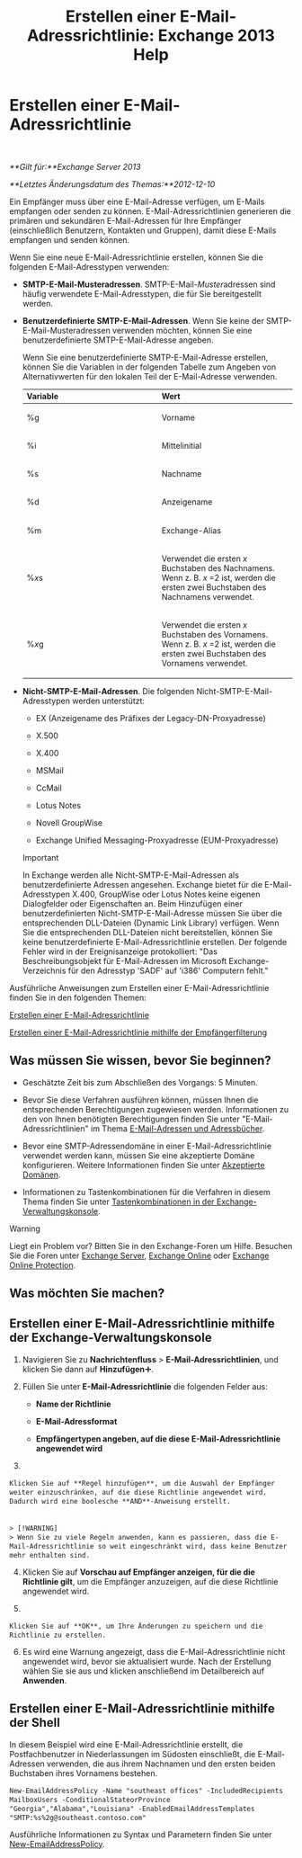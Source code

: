 ﻿---
title: 'Erstellen einer E-Mail-Adressrichtlinie: Exchange 2013 Help'
TOCTitle: Erstellen einer E-Mail-Adressrichtlinie
ms:assetid: eb2bf42e-2058-4e17-85d5-97546433b40a
ms:mtpsurl: https://technet.microsoft.com/de-de/library/Bb125137(v=EXCHG.150)
ms:contentKeyID: 50476991
ms.date: 04/24/2018
mtps_version: v=EXCHG.150
f1_keywords:
- Microsoft.Exchange.Management.SnapIn.Esm.OrganizationConfiguration.NewEmailAddressPolicyWizardForm.EmailAddressPolicyIntroductionPage
ms.translationtype: HT
---

# Erstellen einer E-Mail-Adressrichtlinie

 

_**Gilt für:**Exchange Server 2013_

_**Letztes Änderungsdatum des Themas:**2012-12-10_

Ein Empfänger muss über eine E-Mail-Adresse verfügen, um E-Mails empfangen oder senden zu können. E-Mail-Adressrichtlinien generieren die primären und sekundären E-Mail-Adressen für Ihre Empfänger (einschließlich Benutzern, Kontakten und Gruppen), damit diese E-Mails empfangen und senden können.

Wenn Sie eine neue E-Mail-Adressrichtlinie erstellen, können Sie die folgenden E-Mail-Adresstypen verwenden:

  - **SMTP-E-Mail-Musteradressen**. SMTP-E-Mail-*Muster*adressen sind häufig verwendete E-Mail-Adresstypen, die für Sie bereitgestellt werden.

  - **Benutzerdefinierte SMTP-E-Mail-Adressen**. Wenn Sie keine der SMTP-E-Mail-Musteradressen verwenden möchten, können Sie eine benutzerdefinierte SMTP-E-Mail-Adresse angeben.
    
    Wenn Sie eine benutzerdefinierte SMTP-E-Mail-Adresse erstellen, können Sie die Variablen in der folgenden Tabelle zum Angeben von Alternativwerten für den lokalen Teil der E-Mail-Adresse verwenden.
    
    
    <table>
    <colgroup>
    <col style="width: 50%" />
    <col style="width: 50%" />
    </colgroup>
    <thead>
    <tr class="header">
    <th>Variable</th>
    <th>Wert</th>
    </tr>
    </thead>
    <tbody>
    <tr class="odd">
    <td><p>%g</p></td>
    <td><p>Vorname</p></td>
    </tr>
    <tr class="even">
    <td><p>%i</p></td>
    <td><p>Mittelinitial</p></td>
    </tr>
    <tr class="odd">
    <td><p>%s</p></td>
    <td><p>Nachname</p></td>
    </tr>
    <tr class="even">
    <td><p>%d</p></td>
    <td><p>Anzeigename</p></td>
    </tr>
    <tr class="odd">
    <td><p>%m</p></td>
    <td><p>Exchange-Alias</p></td>
    </tr>
    <tr class="even">
    <td><p>%<em>x</em>s</p></td>
    <td><p>Verwendet die ersten <em>x</em> Buchstaben des Nachnamens. Wenn z. B. <em>x</em> =2 ist, werden die ersten zwei Buchstaben des Nachnamens verwendet.</p></td>
    </tr>
    <tr class="odd">
    <td><p>%<em>x</em>g</p></td>
    <td><p>Verwendet die ersten <em>x</em> Buchstaben des Vornamens. Wenn z. B. <em>x</em> =2 ist, werden die ersten zwei Buchstaben des Vornamens verwendet.</p></td>
    </tr>
    </tbody>
    </table>


  - **Nicht-SMTP-E-Mail-Adressen**. Die folgenden Nicht-SMTP-E-Mail-Adresstypen werden unterstützt:
    
      - EX (Anzeigename des Präfixes der Legacy-DN-Proxyadresse)
    
      - X.500
    
      - X.400
    
      - MSMail
    
      - CcMail
    
      - Lotus Notes
    
      - Novell GroupWise
    
      - Exchange Unified Messaging-Proxyadresse (EUM-Proxyadresse)
    

    > [!IMPORTANT]
    > In Exchange werden alle Nicht-SMTP-E-Mail-Adressen als benutzerdefinierte Adressen angesehen. Exchange bietet für die E-Mail-Adresstypen X.400, GroupWise oder Lotus Notes keine eigenen Dialogfelder oder Eigenschaften an. Beim Hinzufügen einer benutzerdefinierten Nicht-SMTP-E-Mail-Adresse müssen Sie über die entsprechenden DLL-Dateien (Dynamic Link Library) verfügen. Wenn Sie die entsprechenden DLL-Dateien nicht bereitstellen, können Sie keine benutzerdefinierte E-Mail-Adressrichtlinie erstellen. Der folgende Fehler wird in der Ereignisanzeige protokolliert: "Das Beschreibungsobjekt für E-Mail-Adressen im Microsoft Exchange-Verzeichnis für den Adresstyp 'SADF' auf 'i386' Computern fehlt."



Ausführliche Anweisungen zum Erstellen einer E-Mail-Adressrichtlinie finden Sie in den folgenden Themen:

[Erstellen einer E-Mail-Adressrichtlinie](create-an-email-address-policy-exchange-2013-help.md)

[Erstellen einer E-Mail-Adressrichtlinie mithilfe der Empfängerfilterung](create-an-email-address-policy-by-using-recipient-filters-exchange-2013-help.md)

## Was müssen Sie wissen, bevor Sie beginnen?

  - Geschätzte Zeit bis zum Abschließen des Vorgangs: 5 Minuten.

  - Bevor Sie diese Verfahren ausführen können, müssen Ihnen die entsprechenden Berechtigungen zugewiesen werden. Informationen zu den von Ihnen benötigten Berechtigungen finden Sie unter "E-Mail-Adressrichtlinien" im Thema [E-Mail-Adressen und Adressbücher](email-addresses-and-address-books-exchange-2013-help.md).

  - Bevor eine SMTP-Adressendomäne in einer E-Mail-Adressrichtlinie verwendet werden kann, müssen Sie eine akzeptierte Domäne konfigurieren. Weitere Informationen finden Sie unter [Akzeptierte Domänen](accepted-domains-exchange-2013-help.md).

  - Informationen zu Tastenkombinationen für die Verfahren in diesem Thema finden Sie unter [Tastenkombinationen in der Exchange-Verwaltungskonsole](keyboard-shortcuts-in-the-exchange-admin-center-exchange-online-protection-help.md).


> [!WARNING]
> Liegt ein Problem vor? Bitten Sie in den Exchange-Foren um Hilfe. Besuchen Sie die Foren unter <A href="https://go.microsoft.com/fwlink/p/?linkid=60612">Exchange Server</A>, <A href="https://go.microsoft.com/fwlink/p/?linkid=267542">Exchange Online</A> oder <A href="https://go.microsoft.com/fwlink/p/?linkid=285351">Exchange Online Protection</A>.



## Was möchten Sie machen?

## Erstellen einer E-Mail-Adressrichtlinie mithilfe der Exchange-Verwaltungskonsole

1.  Navigieren Sie zu **Nachrichtenfluss** \> **E-Mail-Adressrichtlinien**, und klicken Sie dann auf **Hinzufügen**![Hinzufügen (Symbol)](images/JJ218640.c1e75329-d6d7-4073-a27d-498590bbb558(EXCHG.150).gif "Hinzufügen (Symbol)").

2.  Füllen Sie unter **E-Mail-Adressrichtlinie** die folgenden Felder aus:
    
      - **Name der Richtlinie**
    
      - **E-Mail-Adressformat**
    
      - **Empfängertypen angeben, auf die diese E-Mail-Adressrichtlinie angewendet wird**

3.  
    
    Klicken Sie auf **Regel hinzufügen**, um die Auswahl der Empfänger weiter einzuschränken, auf die diese Richtlinie angewendet wird. Dadurch wird eine boolesche **AND**-Anweisung erstellt.
    

    > [!WARNING]
    > Wenn Sie zu viele Regeln anwenden, kann es passieren, dass die E-Mail-Adressrichtlinie so weit eingeschränkt wird, dass keine Benutzer mehr enthalten sind.



4.  Klicken Sie auf **Vorschau auf Empfänger anzeigen, für die die Richtlinie gilt**, um die Empfänger anzuzeigen, auf die diese Richtlinie angewendet wird.

5.  
    
    Klicken Sie auf **OK**, um Ihre Änderungen zu speichern und die Richtlinie zu erstellen.

6.  Es wird eine Warnung angezeigt, dass die E-Mail-Adressrichtlinie nicht angewendet wird, bevor sie aktualisiert wurde. Nach der Erstellung wählen Sie sie aus und klicken anschließend im Detailbereich auf **Anwenden**.

## Erstellen einer E-Mail-Adressrichtlinie mithilfe der Shell

In diesem Beispiel wird eine E-Mail-Adressrichtlinie erstellt, die Postfachbenutzer in Niederlassungen im Südosten einschließt, die E-Mail-Adressen verwenden, die aus ihrem Nachnamen und den ersten beiden Buchstaben ihres Vornamens bestehen.

    New-EmailAddressPolicy -Name "southeast offices" -IncludedRecipients MailboxUsers -ConditionalStateorProvince "Georgia","Alabama","Louisiana" -EnabledEmailAddressTemplates "SMTP:%s%2g@southeast.contoso.com"

Ausführliche Informationen zu Syntax und Parametern finden Sie unter [New-EmailAddressPolicy](https://technet.microsoft.com/de-de/library/aa996800\(v=exchg.150\)).

